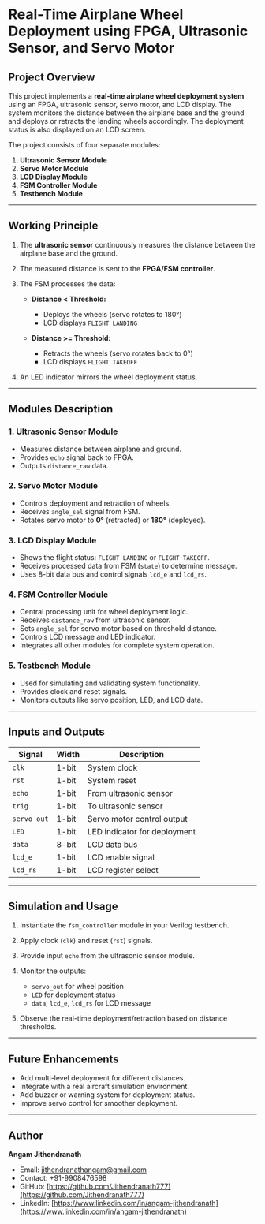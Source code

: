 # Real-Time Airplane Wheel Deployment using FPGA, Ultrasonic Sensor, and Servo Motor

## Project Overview

This project implements a **real-time airplane wheel deployment system** using an FPGA, ultrasonic sensor, servo motor, and LCD display. The system monitors the distance between the airplane base and the ground and deploys or retracts the landing wheels accordingly. The deployment status is also displayed on an LCD screen.

The project consists of four separate modules:

1. **Ultrasonic Sensor Module**
2. **Servo Motor Module**
3. **LCD Display Module**
4. **FSM Controller Module**
5. **Testbench Module**


---

## Working Principle

1. The **ultrasonic sensor** continuously measures the distance between the airplane base and the ground.
2. The measured distance is sent to the **FPGA/FSM controller**.
3. The FSM processes the data:

   * **Distance < Threshold:**

     * Deploys the wheels (servo rotates to 180°)
     * LCD displays `FLIGHT LANDING`
   * **Distance >= Threshold:**

     * Retracts the wheels (servo rotates back to 0°)
     * LCD displays `FLIGHT TAKEOFF`
4. An LED indicator mirrors the wheel deployment status.

---

## Modules Description

### 1. Ultrasonic Sensor Module

* Measures distance between airplane and ground.
* Provides `echo` signal back to FPGA.
* Outputs `distance_raw` data.

### 2. Servo Motor Module

* Controls deployment and retraction of wheels.
* Receives `angle_sel` signal from FSM.
* Rotates servo motor to **0°** (retracted) or **180°** (deployed).

### 3. LCD Display Module

* Shows the flight status: `FLIGHT LANDING` or `FLIGHT TAKEOFF`.
* Receives processed data from FSM (`state`) to determine message.
* Uses 8-bit data bus and control signals `lcd_e` and `lcd_rs`.

### 4. FSM Controller Module

* Central processing unit for wheel deployment logic.
* Receives `distance_raw` from ultrasonic sensor.
* Sets `angle_sel` for servo motor based on threshold distance.
* Controls LCD message and LED indicator.
* Integrates all other modules for complete system operation.

### 5. Testbench Module

* Used for simulating and validating system functionality.
* Provides clock and reset signals.
* Monitors outputs like servo position, LED, and LCD data.

---

## Inputs and Outputs

| Signal      | Width | Description                  |
| ----------- | ----- | ---------------------------- |
| `clk`       | 1-bit | System clock                 |
| `rst`       | 1-bit | System reset                 |
| `echo`      | 1-bit | From ultrasonic sensor       |
| `trig`      | 1-bit | To ultrasonic sensor         |
| `servo_out` | 1-bit | Servo motor control output   |
| `LED`       | 1-bit | LED indicator for deployment |
| `data`      | 8-bit | LCD data bus                 |
| `lcd_e`     | 1-bit | LCD enable signal            |
| `lcd_rs`    | 1-bit | LCD register select          |

---

## Simulation and Usage

1. Instantiate the `fsm_controller` module in your Verilog testbench.
2. Apply clock (`clk`) and reset (`rst`) signals.
3. Provide input `echo` from the ultrasonic sensor module.
4. Monitor the outputs:

   * `servo_out` for wheel position
   * `LED` for deployment status
   * `data`, `lcd_e`, `lcd_rs` for LCD message
5. Observe the real-time deployment/retraction based on distance thresholds.

---

## Future Enhancements

* Add multi-level deployment for different distances.
* Integrate with a real aircraft simulation environment.
* Add buzzer or warning system for deployment status.
* Improve servo control for smoother deployment.

---

## Author

**Angam Jithendranath**

* Email: [jithendranathangam@gmail.com](mailto:jithendranathangam@gmail.com)
* Contact: +91-9908476598
* GitHub: [https://github.com/Jithendranath777](https://github.com/Jithendranath777)
* LinkedIn: [https://www.linkedin.com/in/angam-jithendranath](https://www.linkedin.com/in/angam-jithendranath)
